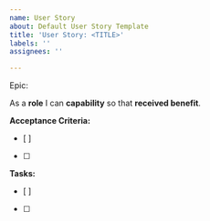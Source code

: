 ```yaml
---
name: User Story
about: Default User Story Template
title: 'User Story: <TITLE>'
labels: ''
assignees: ''

---
```


Epic: <EPIC>

As a **role** I can **capability** so that **received benefit**. 

**Acceptance Criteria:**
- [ ]
- [ ]

**Tasks:**
- [ ]
- [ ]
